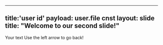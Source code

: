 _______________
title:'user id'
payload: user.file
cnst
layout: slide
title: "Welcome to our second slide!"
---
Your text
Use the left arrow to go back!
